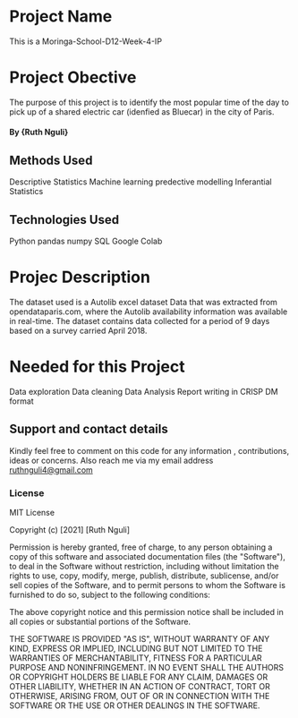 #  Project Name
This is a Moringa-School-D12-Week-4-IP
#  Project Obective
The purpose of this project is to  identify the most popular time of the day to pick up of a shared electric car (idenfied as Bluecar) in the city of Paris. 

####  By **{Ruth Nguli}**

##  Methods Used
Descriptive Statistics
Machine learning
predective modelling
Inferantial Statistics

##  Technologies Used
Python
pandas 
numpy
SQL
Google Colab

#  Projec Description
The dataset used is a  Autolib excel dataset Data that was extracted from opendataparis.com, where the Autolib availability information was available in real-time.
The dataset contains data collected for a period of 9 days based on a survey carried April 2018.

#  Needed for this Project
Data exploration 
Data cleaning
Data Analysis
Report writing in CRISP DM format

##  Support and contact details
Kindly feel free to comment on this code for any information , contributions, ideas or concerns. Also reach me via my email address ruthnguli4@gmail.com 
###  License
MIT License

Copyright (c) [2021] [Ruth Nguli]

Permission is hereby granted, free of charge, to any person obtaining a copy
of this software and associated documentation files (the "Software"), to deal
in the Software without restriction, including without limitation the rights
to use, copy, modify, merge, publish, distribute, sublicense, and/or sell
copies of the Software, and to permit persons to whom the Software is
furnished to do so, subject to the following conditions:

The above copyright notice and this permission notice shall be included in all
copies or substantial portions of the Software.

THE SOFTWARE IS PROVIDED "AS IS", WITHOUT WARRANTY OF ANY KIND, EXPRESS OR
IMPLIED, INCLUDING BUT NOT LIMITED TO THE WARRANTIES OF MERCHANTABILITY,
FITNESS FOR A PARTICULAR PURPOSE AND NONINFRINGEMENT. IN NO EVENT SHALL THE
AUTHORS OR COPYRIGHT HOLDERS BE LIABLE FOR ANY CLAIM, DAMAGES OR OTHER
LIABILITY, WHETHER IN AN ACTION OF CONTRACT, TORT OR OTHERWISE, ARISING FROM,
OUT OF OR IN CONNECTION WITH THE SOFTWARE OR THE USE OR OTHER DEALINGS IN THE
SOFTWARE.
